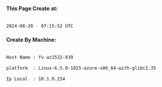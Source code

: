 
   
#### This Page Create at:

```bash

2024-08-20 - 07:15:52 UTC

```

#### Create By Machine:

```bash

Host Name : fv-az1532-839

platform  : Linux-6.5.0-1025-azure-x86_64-with-glibc2.35

Ip Local  : 10.1.0.254

```

